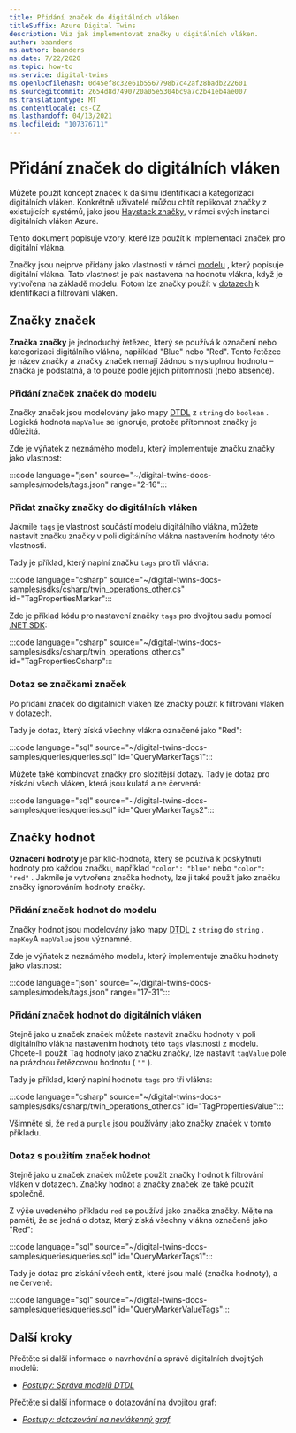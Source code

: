 ```yaml
---
title: Přidání značek do digitálních vláken
titleSuffix: Azure Digital Twins
description: Viz jak implementovat značky u digitálních vláken.
author: baanders
ms.author: baanders
ms.date: 7/22/2020
ms.topic: how-to
ms.service: digital-twins
ms.openlocfilehash: 0d45ef8c32e61b5567798b7c42af28badb222601
ms.sourcegitcommit: 2654d8d7490720a05e5304bc9a7c2b41eb4ae007
ms.translationtype: MT
ms.contentlocale: cs-CZ
ms.lasthandoff: 04/13/2021
ms.locfileid: "107376711"
---
```

# <a name="add-tags-to-digital-twins"></a>Přidání značek do digitálních vláken 

Můžete použít koncept značek k dalšímu identifikaci a kategorizaci digitálních vláken. Konkrétně uživatelé můžou chtít replikovat značky z existujících systémů, jako jsou [Haystack značky](https://project-haystack.org/doc/TagModel), v rámci svých instancí digitálních vláken Azure. 

Tento dokument popisuje vzory, které lze použít k implementaci značek pro digitální vlákna.

Značky jsou nejprve přidány jako vlastnosti v rámci [modelu](concepts-models.md) , který popisuje digitální vlákna. Tato vlastnost je pak nastavena na hodnotu vlákna, když je vytvořena na základě modelu. Potom lze značky použít v [dotazech](concepts-query-language.md) k identifikaci a filtrování vláken.

## <a name="marker-tags"></a>Značky značek 

**Značka značky** je jednoduchý řetězec, který se používá k označení nebo kategorizaci digitálního vlákna, například "Blue" nebo "Red". Tento řetězec je název značky a značky značek nemají žádnou smysluplnou hodnotu – značka je podstatná, a to pouze podle jejich přítomnosti (nebo absence). 

### <a name="add-marker-tags-to-model"></a>Přidání značek značek do modelu 

Značky značek jsou modelovány jako mapy [DTDL](https://github.com/Azure/opendigitaltwins-dtdl/blob/master/DTDL/v2/dtdlv2.md) z `string` do `boolean` . Logická hodnota `mapValue` se ignoruje, protože přítomnost značky je důležitá. 

Zde je výňatek z neznámého modelu, který implementuje značku značky jako vlastnost:

:::code language="json" source="~/digital-twins-docs-samples/models/tags.json" range="2-16":::

### <a name="add-marker-tags-to-digital-twins"></a>Přidat značky značky do digitálních vláken

Jakmile `tags` je vlastnost součástí modelu digitálního vlákna, můžete nastavit značku značky v poli digitálního vlákna nastavením hodnoty této vlastnosti. 

Tady je příklad, který naplní značku `tags` pro tři vlákna:

:::code language="csharp" source="~/digital-twins-docs-samples/sdks/csharp/twin_operations_other.cs" id="TagPropertiesMarker":::

Zde je příklad kódu pro nastavení značky `tags` pro dvojitou sadu pomocí [.NET SDK](/dotnet/api/overview/azure/digitaltwins/client):

:::code language="csharp" source="~/digital-twins-docs-samples/sdks/csharp/twin_operations_other.cs" id="TagPropertiesCsharp":::

### <a name="query-with-marker-tags"></a>Dotaz se značkami značek

Po přidání značek do digitálních vláken lze značky použít k filtrování vláken v dotazech. 

Tady je dotaz, který získá všechny vlákna označené jako "Red": 

:::code language="sql" source="~/digital-twins-docs-samples/queries/queries.sql" id="QueryMarkerTags1":::

Můžete také kombinovat značky pro složitější dotazy. Tady je dotaz pro získání všech vláken, která jsou kulatá a ne červená: 

:::code language="sql" source="~/digital-twins-docs-samples/queries/queries.sql" id="QueryMarkerTags2":::

## <a name="value-tags"></a>Značky hodnot 

**Označení hodnoty** je pár klíč-hodnota, který se používá k poskytnutí hodnoty pro každou značku, například `"color": "blue"` nebo `"color": "red"` . Jakmile je vytvořena značka hodnoty, lze ji také použít jako značku značky ignorováním hodnoty značky. 

### <a name="add-value-tags-to-model"></a>Přidání značek hodnot do modelu 

Značky hodnot jsou modelovány jako mapy [DTDL](https://github.com/Azure/opendigitaltwins-dtdl/blob/master/DTDL/v2/dtdlv2.md) z `string` do `string` . `mapKey`A `mapValue` jsou významné. 

Zde je výňatek z neznámého modelu, který implementuje značku hodnoty jako vlastnost:

:::code language="json" source="~/digital-twins-docs-samples/models/tags.json" range="17-31":::

### <a name="add-value-tags-to-digital-twins"></a>Přidání značek hodnot do digitálních vláken

Stejně jako u značek značek můžete nastavit značku hodnoty v poli digitálního vlákna nastavením hodnoty této `tags` vlastnosti z modelu. Chcete-li použít Tag hodnoty jako značku značky, lze nastavit `tagValue` pole na prázdnou řetězcovou hodnotu ( `""` ). 

Tady je příklad, který naplní hodnotu `tags` pro tři vlákna:

:::code language="csharp" source="~/digital-twins-docs-samples/sdks/csharp/twin_operations_other.cs" id="TagPropertiesValue":::

Všimněte si, že `red` a `purple` jsou používány jako značky značek v tomto příkladu.

### <a name="query-with-value-tags"></a>Dotaz s použitím značek hodnot

Stejně jako u značek značek můžete použít značky hodnot k filtrování vláken v dotazech. Značky hodnot a značky značek lze také použít společně.

Z výše uvedeného příkladu `red` se používá jako značka značky. Mějte na paměti, že se jedná o dotaz, který získá všechny vlákna označené jako "Red": 

:::code language="sql" source="~/digital-twins-docs-samples/queries/queries.sql" id="QueryMarkerTags1":::

Tady je dotaz pro získání všech entit, které jsou malé (značka hodnoty), a ne červeně: 

:::code language="sql" source="~/digital-twins-docs-samples/queries/queries.sql" id="QueryMarkerValueTags":::

## <a name="next-steps"></a>Další kroky

Přečtěte si další informace o navrhování a správě digitálních dvojitých modelů:
* [*Postupy: Správa modelů DTDL*](how-to-manage-model.md)

Přečtěte si další informace o dotazování na dvojitou graf:
* [*Postupy: dotazování na nevlákenný graf*](how-to-query-graph.md)
